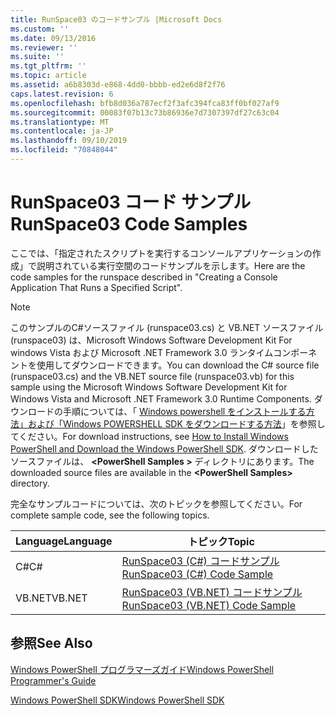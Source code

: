 ```yaml
---
title: RunSpace03 のコードサンプル |Microsoft Docs
ms.custom: ''
ms.date: 09/13/2016
ms.reviewer: ''
ms.suite: ''
ms.tgt_pltfrm: ''
ms.topic: article
ms.assetid: a6b8303d-e868-4dd0-bbbb-ed2e6d8f2f76
caps.latest.revision: 6
ms.openlocfilehash: bfb8d036a787ecf2f3afc394fca83ff0bf027af9
ms.sourcegitcommit: 00083f07b13c73b86936e7d7307397df27c63c04
ms.translationtype: MT
ms.contentlocale: ja-JP
ms.lasthandoff: 09/10/2019
ms.locfileid: "70848044"
---
```

# <a name="runspace03-code-samples"></a><span data-ttu-id="a73f4-102">RunSpace03 コード サンプル</span><span class="sxs-lookup"><span data-stu-id="a73f4-102">RunSpace03 Code Samples</span></span>

<span data-ttu-id="a73f4-103">ここでは、「指定されたスクリプトを実行するコンソールアプリケーションの作成」で説明されている実行空間のコードサンプルを示します。</span><span class="sxs-lookup"><span data-stu-id="a73f4-103">Here are the code samples for the runspace described in "Creating a Console Application That Runs a Specified Script".</span></span>

> [!NOTE]
> <span data-ttu-id="a73f4-104">このサンプルのC#ソースファイル (runspace03.cs) と VB.NET ソースファイル (runspace03) は、Microsoft Windows Software Development Kit For windows Vista および Microsoft .NET Framework 3.0 ランタイムコンポーネントを使用してダウンロードできます。</span><span class="sxs-lookup"><span data-stu-id="a73f4-104">You can download the C# source file (runspace03.cs) and the VB.NET source file (runspace03.vb) for this sample using the Microsoft Windows Software Development Kit for Windows Vista and Microsoft .NET Framework 3.0 Runtime Components.</span></span> <span data-ttu-id="a73f4-105">ダウンロードの手順については、「 [Windows powershell をインストールする方法」および「Windows POWERSHELL SDK をダウンロードする方法](/powershell/developer/installing-the-windows-powershell-sdk)」を参照してください。</span><span class="sxs-lookup"><span data-stu-id="a73f4-105">For download instructions, see [How to Install Windows PowerShell and Download the Windows PowerShell SDK](/powershell/developer/installing-the-windows-powershell-sdk).</span></span>
> <span data-ttu-id="a73f4-106">ダウンロードしたソースファイルは、  **\<PowerShell Samples >** ディレクトリにあります。</span><span class="sxs-lookup"><span data-stu-id="a73f4-106">The downloaded source files are available in the **\<PowerShell Samples>** directory.</span></span>

<span data-ttu-id="a73f4-107">完全なサンプルコードについては、次のトピックを参照してください。</span><span class="sxs-lookup"><span data-stu-id="a73f4-107">For complete sample code, see the following topics.</span></span>

| <span data-ttu-id="a73f4-108">Language</span><span class="sxs-lookup"><span data-stu-id="a73f4-108">Language</span></span> |                                 <span data-ttu-id="a73f4-109">トピック</span><span class="sxs-lookup"><span data-stu-id="a73f4-109">Topic</span></span>                                 |
| -------- | --------------------------------------------------------------------- |
| <span data-ttu-id="a73f4-110">C#</span><span class="sxs-lookup"><span data-stu-id="a73f4-110">C#</span></span>       | [<span data-ttu-id="a73f4-111">RunSpace03 (C#) コードサンプル</span><span class="sxs-lookup"><span data-stu-id="a73f4-111">RunSpace03 (C#) Code Sample</span></span>](./runspace03-csharp-code-sample.md)     |
| <span data-ttu-id="a73f4-112">VB.NET</span><span class="sxs-lookup"><span data-stu-id="a73f4-112">VB.NET</span></span>   | [<span data-ttu-id="a73f4-113">RunSpace03 (VB.NET) コードサンプル</span><span class="sxs-lookup"><span data-stu-id="a73f4-113">RunSpace03 (VB.NET) Code Sample</span></span>](./runspace03-vb-net-code-sample.md) |

## <a name="see-also"></a><span data-ttu-id="a73f4-114">参照</span><span class="sxs-lookup"><span data-stu-id="a73f4-114">See Also</span></span>

[<span data-ttu-id="a73f4-115">Windows PowerShell プログラマーズガイド</span><span class="sxs-lookup"><span data-stu-id="a73f4-115">Windows PowerShell Programmer's Guide</span></span>](./windows-powershell-programmer-s-guide.md)

[<span data-ttu-id="a73f4-116">Windows PowerShell SDK</span><span class="sxs-lookup"><span data-stu-id="a73f4-116">Windows PowerShell SDK</span></span>](../windows-powershell-reference.md)